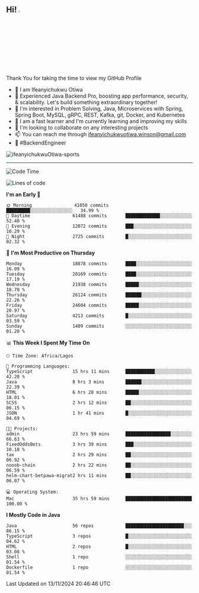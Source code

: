 <!-- BLOG-POST-LIST:START --><!-- BLOG-POST-LIST:END -->

## Hi! <img src="https://media.giphy.com/media/hvRJCLFzcasrR4ia7z/giphy.gif" width="4%"> 

Thank You for taking the time to view my GitHub Profile

- 👋 I am Ifeanyichukwu Otiwa
- 🚀 Experienced Java Backend Pro, boosting app performance, security, & scalability. Let's build something extraordinary together!
- 👀 I'm interested in Problem Solving, Java, Microservices with Spring, Spring Boot, MySQL, gRPC, REST, Kafka, git, Docker, and Kubernetes
- 🌱 I am a fast learner and I'm currently learning and improving my skills
- 💞️ I'm looking to collaborate on any interesting projects
- 📫 You can reach me through ifeanyichukwuotiwa.winson@gmail.com
- 🚀 #BackendEngineer

<p align="left" marginTop="10px"> <img src="https://komarev.com/ghpvc/?username=ifeanyichukwuOtiwa-sports&label=Profile%20views&color=0e75b6&style=for-the-badge" alt="ifeanyichukwuOtiwa-sports" /> </p>

***

<!--START_SECTION:waka-->
![Code Time](http://img.shields.io/badge/Code%20Time-3%2C133%20hrs%2032%20mins-blue)

![Lines of code](https://img.shields.io/badge/From%20Hello%20World%20I%27ve%20Written-29.4%20million%20lines%20of%20code-blue)

**I'm an Early 🐤** 

```text
🌞 Morning                41050 commits       █████████░░░░░░░░░░░░░░░░   34.99 % 
🌆 Daytime                61488 commits       █████████████░░░░░░░░░░░░   52.40 % 
🌃 Evening                12072 commits       ███░░░░░░░░░░░░░░░░░░░░░░   10.29 % 
🌙 Night                  2725 commits        █░░░░░░░░░░░░░░░░░░░░░░░░   02.32 % 
```
📅 **I'm Most Productive on Thursday** 

```text
Monday                   18878 commits       ████░░░░░░░░░░░░░░░░░░░░░   16.09 % 
Tuesday                  20169 commits       ████░░░░░░░░░░░░░░░░░░░░░   17.19 % 
Wednesday                21938 commits       █████░░░░░░░░░░░░░░░░░░░░   18.70 % 
Thursday                 26124 commits       ██████░░░░░░░░░░░░░░░░░░░   22.26 % 
Friday                   24604 commits       █████░░░░░░░░░░░░░░░░░░░░   20.97 % 
Saturday                 4213 commits        █░░░░░░░░░░░░░░░░░░░░░░░░   03.59 % 
Sunday                   1409 commits        ░░░░░░░░░░░░░░░░░░░░░░░░░   01.20 % 
```


📊 **This Week I Spent My Time On** 

```text
🕑︎ Time Zone: Africa/Lagos

💬 Programming Languages: 
TypeScript               15 hrs 11 mins      ███████████░░░░░░░░░░░░░░   42.20 % 
Java                     8 hrs 3 mins        ██████░░░░░░░░░░░░░░░░░░░   22.39 % 
HTML                     6 hrs 28 mins       █████░░░░░░░░░░░░░░░░░░░░   18.01 % 
SCSS                     2 hrs 12 mins       ██░░░░░░░░░░░░░░░░░░░░░░░   06.15 % 
JSON                     1 hr 41 mins        █░░░░░░░░░░░░░░░░░░░░░░░░   04.69 % 

🐱‍💻 Projects: 
admin                    23 hrs 59 mins      █████████████████░░░░░░░░   66.63 % 
FixedOddsBets            3 hrs 39 mins       ███░░░░░░░░░░░░░░░░░░░░░░   10.18 % 
tax                      2 hrs 29 mins       ██░░░░░░░░░░░░░░░░░░░░░░░   06.92 % 
nooob-chain              2 hrs 22 mins       ██░░░░░░░░░░░░░░░░░░░░░░░   06.59 % 
helm-chart-betpawa-migrat2 hrs 11 mins       ██░░░░░░░░░░░░░░░░░░░░░░░   06.07 % 

💻 Operating System: 
Mac                      35 hrs 59 mins      █████████████████████████   100.00 % 
```

**I Mostly Code in Java** 

```text
Java                     56 repos            ██████████████████████░░░   86.15 % 
TypeScript               3 repos             █░░░░░░░░░░░░░░░░░░░░░░░░   04.62 % 
HTML                     2 repos             █░░░░░░░░░░░░░░░░░░░░░░░░   03.08 % 
Shell                    1 repo              ░░░░░░░░░░░░░░░░░░░░░░░░░   01.54 % 
Dockerfile               1 repo              ░░░░░░░░░░░░░░░░░░░░░░░░░   01.54 % 
```




 Last Updated on 13/11/2024 20:46:46 UTC
<!--END_SECTION:waka-->

<!--
<p align="center">
![trophy](https://github-profile-trophy.vercel.app/?username=ifeanyichukwuOtiwa-sports&theme=onedark) (https://github.com/ryo-ma/github-profile-trophy)
</p>
-->

<!---
ifeanyi-otiwa/ifeanyi-otiwa is a ✨ special ✨ repository because its `README.md` (this file) appears on your GitHub profile.
You can click the Preview link to take a look at your changes.
--->

